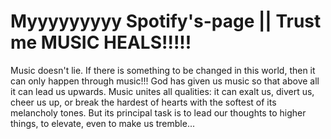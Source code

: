 # Myyyyyyyyy Spotify's-page || Trust me MUSIC HEALS!!!!!
Music doesn't lie. If there is something to be changed in this world, then it can only happen through music!!!
God has given us music so that above all it can lead us upwards. Music unites all qualities: it can exalt us, divert us, cheer us up, or break the hardest of hearts with the softest of its melancholy tones. But its principal task is to lead our thoughts to higher things, to elevate, even to make us tremble...

